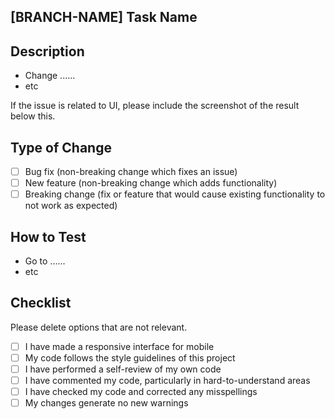 ## [BRANCH-NAME] Task Name

## Description

- Change ......
- etc

If the issue is related to UI, please include the screenshot of the result below this.

## Type of Change

- [ ] Bug fix (non-breaking change which fixes an issue)
- [ ] New feature (non-breaking change which adds functionality)
- [ ] Breaking change (fix or feature that would cause existing functionality to not work as expected)

## How to Test

- Go to ......
- etc

## Checklist

Please delete options that are not relevant.

- [ ] I have made a responsive interface for mobile
- [ ] My code follows the style guidelines of this project
- [ ] I have performed a self-review of my own code
- [ ] I have commented my code, particularly in hard-to-understand areas
- [ ] I have checked my code and corrected any misspellings
- [ ] My changes generate no new warnings
